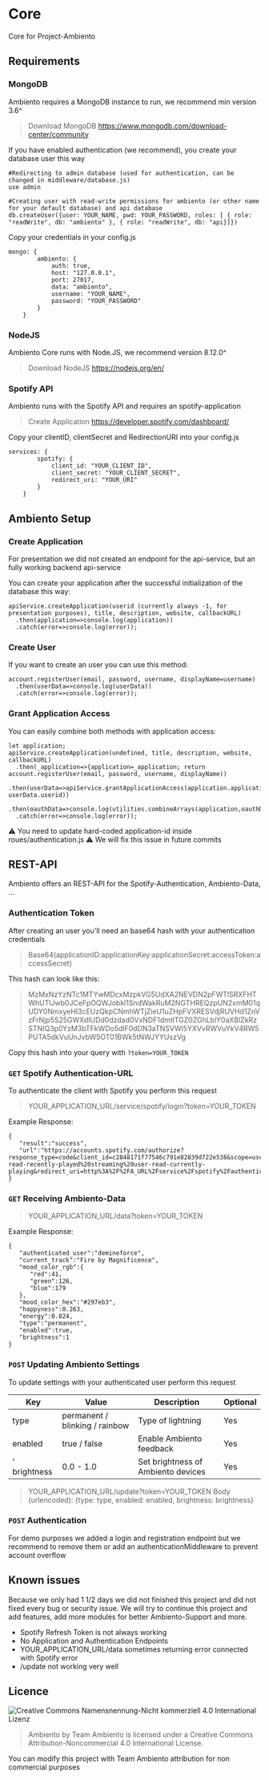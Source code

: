 # Core
Core for Project-Ambiento

## Requirements

### MongoDB
Ambiento requires a MongoDB instance to run, we recommend min version 3.6^
>Download MongoDB https://www.mongodb.com/download-center/community

If you have enabled authentication (we recommend), you create your database user this way

```
#Redirecting to admin database (used for authentication, can be changed in middleware/database.js)
use admin

#Creating user with read-write permissions for ambiento (or other name for your default database) and api database
db.createUser({user: YOUR_NAME, pwd: YOUR_PASSWORD, roles: [ { role: "readWrite", db: "ambiento" }, { role: "readWrite", db: "api}]})
```

Copy your credentials in your config.js

```
mongo: {
        ambiento: {
            auth: true,
            host: "127.0.0.1",
            port: 27017,
            data: "ambiento",
            username: "YOUR_NAME",
            password: "YOUR_PASSWORD"
        }
    }
```

### NodeJS
Ambiento Core runs with Node.JS, we recommend version 8.12.0^
> Download NodeJS https://nodejs.org/en/

### Spotify API
Ambiento runs with the Spotify API and requires an spotify-application
> Create Application https://developer.spotify.com/dashboard/

Copy your clientID, clientSecret and RedirectionURI into your config.js
```
services: {
        spotify: {
            client_id: "YOUR_CLIENT_ID",
            client_secret: "YOUR_CLIENT_SECRET",
            redirect_uri: "YOUR_URI"
        }
    }
```

## Ambiento Setup

### Create Application
For presentation we did not created an endpoint for the api-service, but an fully working backend api-service

You can create your application after the successful initialization of the database this way:
```
apiService.createApplication(userid (currently always -1, for presentation purposes), title, description, website, callbackURL)
  .then(application=>console.log(application))
  .catch(error=>console.log(error));
```

### Create User
If you want to create an user you can use this method:
```
account.registerUser(email, password, username, displayName=username)
  .then(userData=>console.log(userData))
  .catch(error=>console.log(error));
```

### Grant Application Access
You can easily combine both methods with application access:
```
let application;
apiService.createApplication(undefined, title, description, website, callbackURL)
  .then(_application=>{application=_application; return account.registerUser(email, password, username, displayName))
  .then(userData=>apiService.grantApplicationAccess(application.applicationID, userData.userid))
  .then(oauthData=>console.log(utilities.combineArrays(application,oauthData)))
  .catch(error=>console.log(error));
```

:warning: You need to update hard-coded application-id inside roues/authentication.js :warning:
We will fix this issue in future commits

## REST-API
Ambiento offers an REST-API for the Spotify-Authentication, Ambiento-Data, ...

### Authentication Token
After creating an user you'll need an base64 hash with your authentication credentials

> Base64(applicationID:applicationKey:applicationSecret:accessToken:accessSecret)

This hash can look like this:

> MzMxNzYzNTc1MTYwMDcxMzpkVG5UdXA2NEVDN2pFWTlSRXFHTWhUTlJwb0JCeFpOQWJobkl1SndWakRuM2NGTHREQzpUN2xmM01qUDY0NmxyeHI3cEUzQkpCNmhWTjZieU1uZHpFVXRESVdjRUVHd1ZnVzFrNjp5S25GWXdIUDd0dzdad0VxNDF1dmtlTGZ0ZGhLblY0aXBlZkRzSTNIQ3p0YzM3bTFkWDo5dlF0dDN3aTNSVWl5YXVvRWVuYkV4RW5PUTA5dkVuUnJvbW5OT01BWk5tNWJYYUszVg

Copy this hash into your query with `?token=YOUR_TOKEN`

### `GET` Spotify Authentication-URL

To authenticate the client with Spotify you perform this request

> YOUR_APPLICATION_URL/service/spotify/login?token=YOUR_TOKEN

Example Response:
```
{  
   "result":"success",
   "url":"https://accounts.spotify.com/authorize?response_type=code&client_id=c2848171f77546c791e82839d722e538&scope=user-read-recently-played%20streaming%20user-read-currently-playing&redirect_uri=http%3A%2F%2FA_URL%2Fservice%2Fspotify%2Fauthentication&state=6355154112472146"
}
```

### `GET` Receiving Ambiento-Data

> YOUR_APPLICATION_URL/data?token=YOUR_TOKEN

Example Response:
```
{  
   "authenticated_user":"demineforce",
   "current_track":"Fire by Magnificence",
   "mood_color_rgb":{  
      "red":41,
      "green":126,
      "blue":179
   },
   "mood_color_hex":"#297eb3",
   "happyness":0.263,
   "energy":0.824,
   "type":"permanent",
   "enabled":true,
   "brightness":1
}
```

### `POST` Updating Ambiento Settings

To update settings with your authenticated user perform this request

| Key  | Value | Description | Optional |
| ------------- | ------------- | ------------- | ------------- |
| type  | permanent / blinking / rainbow | Type of lightning  | Yes |
| enabled  | true / false  | Enable Ambiento feedback | Yes |
' brightness | 0.0 - 1.0 | Set brightness of Ambiento devices | Yes |


> YOUR_APPLICATION_URL/update?token=YOUR_TOKEN Body (urlencoded): {type: type, enabled: enabled, brightness: brightness}

### `POST` Authentication

For demo purposes we added a login and registration endpoint but we recommend to remove them or add an authenticationMiddleware to prevent account overflow

## Known issues

Because we only had 1 1/2 days we did not finished this project and did not fixed every bug or security issue. We will try to continue this project and add features, add more modules for better Ambiento-Support and more.

- Spotify Refresh Token is not always working
- No Application and Authentication Endpoints
- YOUR_APPLICATION_URL/data sometimes returning error connected with Spotify error
- /update not working very well

## Licence

![Creative Commons Namensnennung-Nicht kommerziell 4.0 International Lizenz](https://i.creativecommons.org/l/by-nc/4.0/88x31.png)
> Ambiento by Team Ambiento is licensed under a Creative Commons Attribution-Noncommercial 4.0 International License.

You can modify this project with Team Ambiento attribution for non commercial purposes
